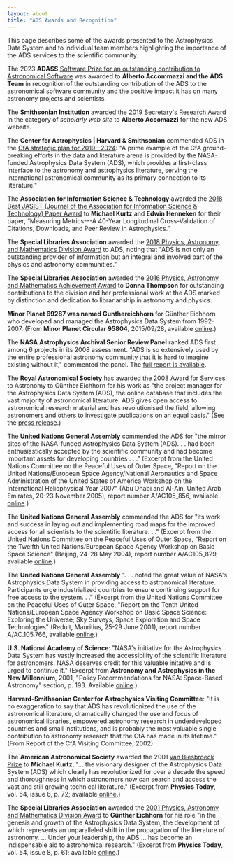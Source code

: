 ```yaml
---
layout: about
title: "ADS Awards and Recognition"
---
```


This page describes some of the awards presented to the Astrophysics Data System and to individual team members highlighting the importance of the ADS services to the scientific community.

The 2023 **ADASS** [Software Prize for an outstanding contribution to Astronomical Software](https://adass.org/softwareprize.html) was awarded to **Alberto Accommazzi and the ADS Team**  in recognition of the outstanding contribution of the ADS to the astronomical software community and the positive impact it has on many astronomy projects and scientists. 

The **Smithsonian Institution** awarded the [2019 Secretary's Research Award](https://pweb.cfa.harvard.edu/news/dr-alberto-accomazzi-awarded-sis-2019-secretary-research-prize) in the category of *scholarly web site* to **Alberto Accomazzi** for the new ADS website.

The **Center for Astrophysics \| Harvard & Smithsonian** commended ADS in the [CfA strategic plan for 2019--2024](https://www.cfa.harvard.edu/do/comms/CfA_Strategic_Plan_2019-2024.pdf): "A prime example of the CfA ground-breaking efforts in the data and literature arena is provided by the NASA-funded Astrophysics Data System (ADS), which provides a first-class interface to the astronomy and astrophysics literature, serving the international astronomical community as its primary connection to its literature."

The **Association for Information Science & Technology** awarded the [2018 Best JASIST (Journal of the Association for Information Science & Technology) Paper Award](https://www.asist.org/news/kurtz-henneken-win-best-jasist-paper-award/) to  **Michael Kurtz** and **Edwin Henneken** for their paper, “Measuring Metrics---A 40-Year Longitudinal Cross-Validation of Citations, Downloads, and Peer Review in Astrophysics."

The **Special Libraries Association** awarded the [2018 Physics, Astronomy, and Mathematics Division Award](http://pam.sla1.org/report-of-the-awards-presentation/) to ADS, noting that "ADS is not only an outstanding provider of information but an integral and involved part of the physics and astronomy communities."

The **Special Libraries Association** awarded the [2016 Physics, Astronomy and Mathematics Achievement Award](http://pam.sla1.org/2016-pam-awards/) to **Donna Thompson** for outstanding contributions to the division and her professional work at the ADS marked by distinction and dedication to librarianship in astronomy and physics.

**Minor Planet 69287 was named Gunthereichhorn** for G&uuml;nther Eichhorn who developed and managed the Astrophysics Data System from 1992-2007. (From **Minor Planet Circular 95804**, 2015/09/28, available [online](https://minorplanetcenter.net/iau/ECS/MPCArchive/2015/MPC_20150928.pdf).)

The **NASA Astrophysics Archival Senior Review Panel** ranked ADS first among 6 projects in its 2008 assessment. "ADS is so extensively used by the entire professional astronomy community that it is hard to imagine existing without it," commented the panel. The [full report is available](https://smd-prod.s3.amazonaws.com/science-red/s3fs-public/atoms/files/ApArchSR-2008_final.pdf).

The **Royal Astronomical Society** has awarded the 2008 Award for Services to Astronomy to G&uuml;nther Eichhorn for his work as "the project manager for the Astrophysics Data System (ADS), the online database that includes the vast majority of astronomical literature. ADS gives open access to astronomical research material and has revolutionised the field, allowing astronomers and others to investigate publications on an equal basis." (See the [press release](http://www.ras.org.uk/news-and-press/news-archive/204-news2008/1384).)

The **United Nations General Assembly** commended the ADS for "the mirror sites of the NASA-funded Astrophysics Data System (ADS). . . had been enthusiastically accepted by the scientific community and had become important assets for developing countries . . ." (Excerpt from the United Nations Committee on the Peaceful Uses of Outer Space, "Report on the United Nations/European Space Agency/National Aeronautics and Space Administration of the United States of America Workshop on the International Heliophysical Year 2007" (Abu Dhabi and Al-Ain, United Arab Emirates, 20-23 November 2005), report number A/AC105_856, available [online](http://www.unoosa.org/pdf/reports/ac105/AC105_856E.pdf).)

The **United Nations General Assembly** commended the ADS for "its work and success in laying out and implementing road maps for the improved access for all scientists to the scientific literature. . ." (Excerpt from the United Nations Committee on the Peaceful Uses of Outer Space, "Report on the Twelfth United Nations/European Space Agency Workshop on Basic Space Science" (Beijing, 24-28 May 2004), report number A/AC105_829, available [online](http://www.unoosa.org/pdf/reports/ac105/AC105_829E.pdf).)

The **United Nations General Assembly** ". . . noted the great value of NASA's Astrophysics Data System in providing access to astronomical literature. Participants urge industrialized countries to ensure continuing support for free access to the system. . ." (Excerpt from the United Nations Committee on the Peaceful Uses of Outer Space, "Report on the Tenth United Nations/European Space Agency Workshop on Basic Space Science: Exploring the Universe; Sky Surveys, Space Exploration and Space Technologies" (Reduit, Mauritius, 25-29 June 2001), report number A/AC.105.766, available [online](http://www.unoosa.org/pdf/reports/ac105/AC105_766E.pdf).)

**U.S. National Academy of Science**: "NASA's initiative for the Astrophysics Data System has vastly increased the accessibility of the scientific literature for astronomers. NASA deserves credit for this valuable initative and is urged to continue it." (Excerpt from **Astronomy and Astrophysics in the New Millennium**, 2001, "Policy Recommendations for NASA: Space-Based Astronomy" section, p. 193. Available [online](https://nap.nationalacademies.org/read/9839/chapter/8#193).) 

**Harvard-Smithsonian Center for Astrophysics Visiting Committee**: "It is no exaggeration to say that ADS has revolutionized the use of the astronomical literature, dramatically changed the use and focus of astronomical libraries, empowered astronomy research in underdeveloped countries and small institutions, and is probably the most valuable single contribution to astronomy research that the CfA has made in its lifetime." (From Report of the CfA Visiting Committee, 2002)

The **American Astronomical Society** awarded the 2001 [van Biesbroeck Prize](https://aas.org/grants-and-prizes/george-van-biesbroeck-prize) to **Michael Kurtz**, "... the visionary designer of the Astrophysics Data System (ADS) which clearly has revolutionized for over a decade the speed and thoroughness in which astronomers now can search and access the vast and still growing technical literature." (Excerpt from **Physics Today**, vol. 54, issue 6, p. 72; available [online](http://physicstoday.scitation.org/doi/10.1063/1.1387600).)

The **Special Libraries Association** awarded the [2001 Physics, Astronomy and Mathematics Division Award](http://pam.sla.org/manual/awards/division-winners-list/) to **G&uuml;nther Eichhorn** for his role "in the genesis and growth of the Astrophysics Data System, the development of which represents an unparalleled shift in the propagation of the literature of astronomy. ... Under your leadership, the ADS ... has become an indispensable aid to astronomical research." (Excerpt from **Physics Today**, vol. 54, issue 8, p. 61; available [online](http://physicstoday.scitation.org/doi/10.1063/1.2405666).)
